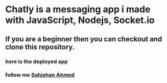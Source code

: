 # Chatly is a messaging app i made with JavaScript, Nodejs, Socket.io

## If you are a beginner then you can checkout and clone this repository.

### here is the deployed app

### follow me [Sahjahan Ahmed](https://linkedin.com/in/sahjahan-ahmed)
